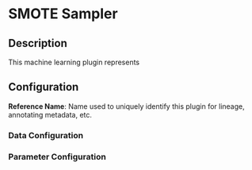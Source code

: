 
# SMOTE Sampler

## Description
This machine learning plugin represents

## Configuration
**Reference Name**: Name used to uniquely identify this plugin for lineage, annotating metadata, etc.

### Data Configuration

### Parameter Configuration
